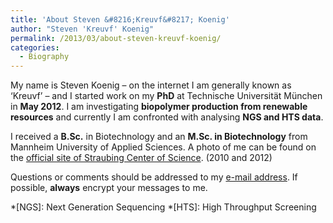 ```yaml
---
title: 'About Steven &#8216;Kreuvf&#8217; Koenig'
author: "Steven 'Kreuvf' Koenig"
permalink: /2013/03/about-steven-kreuvf-koenig/
categories:
  - Biography
---
```

My name is Steven Koenig &ndash; on the internet I am generally known as &#8216;Kreuvf&#8217; &ndash; and I started work on my **PhD** at Technische Universität München in **May 2012**. I am investigating **biopolymer production from renewable resources** and currently I am confronted with analysing **NGS and HTS data**.

I received a **B.Sc.** in Biotechnology and an **M.Sc. in Biotechnology** from Mannheim University of Applied Sciences. A photo of me can be found on the [official site of Straubing Center of Science][1]. (2010 and 2012)

Questions or comments should be addressed to my [e-mail address][2]. If possible, **always** encrypt your messages to me.

 *[NGS]: Next Generation Sequencing
 *[HTS]: High Throughput Screening

 [1]: http://www.wz-straubing.de/CBR/images/cms/mitarbeiter/WZS_-_PersonalfotoSteven_Klein.jpg "Photo of Steven Koenig"
 [2]: http://kreuvf.de/impressum.php "Imprint of Kreuvf's Homepage"
